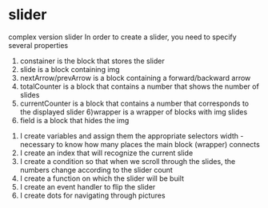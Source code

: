 # slider
complex version slider
In order to create a slider, you need to specify several properties
1) constainer is the block that stores the slider
2) slide is a block containing img
3) nextArrow/prevArrow is a block containing a forward/backward arrow
4) totalCounter is a block that contains a number that shows the number of slides
5) currentCounter is a block that contains a number that corresponds to the displayed slider
6)wrapper is a wrapper of blocks with img slides
7) field is a block that hides the img

1. I create variables and assign them the appropriate selectors
width - necessary to know how many places the main block (wrapper) connects
2. I create an index that will recognize the current slide
3. I create a condition so that when we scroll through the slides, the numbers change according to the slider count
4. I create a function on which the slider will be built
5. I create an event handler to flip the slider
6. I create dots for navigating through pictures
